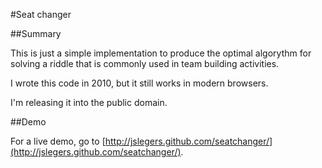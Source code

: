 
#Seat changer

##Summary

This is just a simple implementation to produce the optimal algorythm for solving a riddle that is commonly used in team building activities.

I wrote this code in 2010, but it still works in modern browsers.

I'm releasing it into the public domain.

##Demo

For a live demo, go to [http://jslegers.github.com/seatchanger/](http://jslegers.github.com/seatchanger/).
